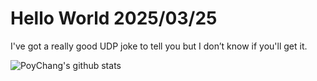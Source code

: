 # Hello World 2025/03/25

I've got a really good UDP joke to tell you but I don’t know if you'll get it.

![PoyChang's github stats](https://github-readme-stats.vercel.app/api?username=poychang&show_icons=true&theme=dracula)
